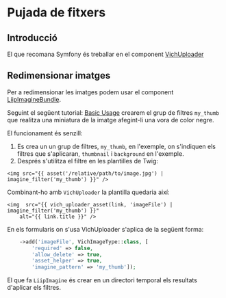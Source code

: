
# Pujada de fitxers

## Introducció

El que recomana Symfony és treballar en el component [VichUploader](https://github.com/dustin10/VichUploaderBundle)

## Redimensionar imatges

Per a redimensionar les imatges podem usar el component [LiipImagineBundle](https://symfony.com/doc/2.0/bundles/LiipImagineBundle/index.html).

Seguint el següent tutorial: [Basic Usage](https://symfony.com/doc/2.0/bundles/LiipImagineBundle/basic-usage.html) crearem el grup de filtres `my_thumb` que realitza una miniatura de la imatge afegint-li una vora de color negre.

El funcionament és senzill:

1. Es crea un un grup de filtres, `my_thumb`, en l'exemple, on s'indiquen els filtres que s'aplicaran, `thumbnail` i `background` en l'exemple.
2. Després s'utilitza el filtre en les plantilles de Twig:


```html+twig
<img src="{{ asset('/relative/path/to/image.jpg') | imagine_filter('my_thumb') }}" /> 
```

Combinant-ho amb `VichUploader` la plantilla quedaria així:

```html+twig
<img  src="{{ vich_uploader_asset(link, 'imageFile') | imagine_filter('my_thumb') }}" 
    alt="{{ link.title }}" />
```


En els formularis on s'usa VichUploader s'aplica de la següent forma:

```php
    ->add('imageFile', VichImageType::class, [
        'required' => false,
        'allow_delete' => true,
        'asset_helper' => true,
        'imagine_pattern' => 'my_thumb']);
```

El que fa `LiipImagine` és crear en un directori temporal els resultats d'aplicar els filtres.